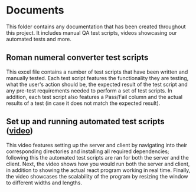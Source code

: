 # Documents

This folder contains any documentation that has been created throughout this project. It includes manual QA test scripts, videos showcasing our automated tests and more.

## Roman numeral converter test scripts

This excel file contains a number of test scripts that have been written and manually tested. Each test script features the functionality they are testing, what the user's action should be, the expected result of the test script and any pre-test requirements needed to perform a set of test scripts. In addition, each test script also features a Pass/Fail column and the actual results of a test (in case it does not match the expected result).

## Set up and running automated test scripts ([video](https://www.youtube.com/watch?v=hDmNUV8OKq8))

This video features setting up the server and client by navigating into their corresponding directories and installing all required dependencies; following this the automated test scripts are ran for both the server and the client. Next, the video shows how you would run both the server and client, in addition to showing the actual react program working in real time. Finally, the video showcases the scalability of the program by resizing the window to different widths and lengths.
